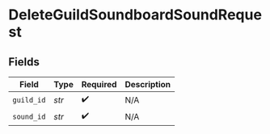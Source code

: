 # DeleteGuildSoundboardSoundRequest


## Fields

| Field              | Type               | Required           | Description        |
| ------------------ | ------------------ | ------------------ | ------------------ |
| `guild_id`         | *str*              | :heavy_check_mark: | N/A                |
| `sound_id`         | *str*              | :heavy_check_mark: | N/A                |